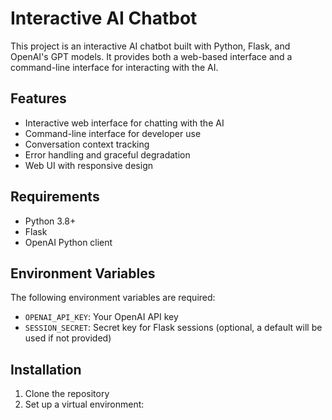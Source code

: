 # Interactive AI Chatbot

This project is an interactive AI chatbot built with Python, Flask, and OpenAI's GPT models. It provides both a web-based interface and a command-line interface for interacting with the AI.

## Features

- Interactive web interface for chatting with the AI
- Command-line interface for developer use
- Conversation context tracking
- Error handling and graceful degradation
- Web UI with responsive design

## Requirements

- Python 3.8+
- Flask
- OpenAI Python client

## Environment Variables

The following environment variables are required:

- `OPENAI_API_KEY`: Your OpenAI API key
- `SESSION_SECRET`: Secret key for Flask sessions (optional, a default will be used if not provided)

## Installation

1. Clone the repository
2. Set up a virtual environment:
   